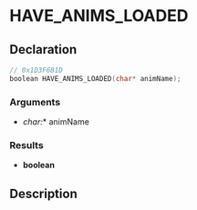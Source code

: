 # HAVE_ANIMS_LOADED

## Declaration
```cpp
// 0x1D3F681D
boolean HAVE_ANIMS_LOADED(char* animName);
```

### Arguments
- **char*:** animName

### Results
- **boolean**

## Description
